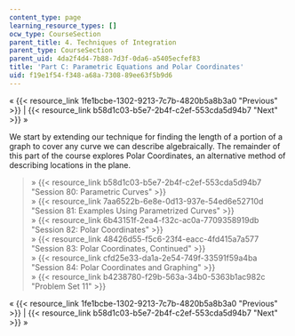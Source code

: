 ```yaml
---
content_type: page
learning_resource_types: []
ocw_type: CourseSection
parent_title: 4. Techniques of Integration
parent_type: CourseSection
parent_uid: 4da2f4d4-7b88-7d3f-0da6-a5405ecfef83
title: 'Part C: Parametric Equations and Polar Coordinates'
uid: f19e1f54-f348-a68a-7308-89ee63f5b9d6
---
```


« {{< resource_link 1fe1bcbe-1302-9213-7c7b-4820b5a8b3a0 "Previous" >}} | {{< resource_link b58d1c03-b5e7-2b4f-c2ef-553cda5d94b7 "Next" >}} »

We start by extending our technique for finding the length of a portion of a graph to cover any curve we can describe algebraically. The remainder of this part of the course explores Polar Coordinates, an alternative method of describing locations in the plane.

> » {{< resource_link b58d1c03-b5e7-2b4f-c2ef-553cda5d94b7 "Session 80: Parametric Curves" >}}  
> » {{< resource_link 7aa6522b-6e8e-0d13-937e-54ed6e52710d "Session 81: Examples Using Parametrized Curves" >}}  
> » {{< resource_link 6b43151f-2ea4-f32c-ac0a-7709358919db "Session 82: Polar Coordinates" >}}  
> » {{< resource_link 48426d55-f5c6-23f4-eacc-4fd415a7a577 "Session 83: Polar Coordinates, Continued" >}}  
> » {{< resource_link cfd25e33-da1a-2e54-749f-33591f59a4ba "Session 84: Polar Coordinates and Graphing" >}}  
> » {{< resource_link b4238780-f29b-563a-34b0-5363b1ac982c "Problem Set 11" >}}

« {{< resource_link 1fe1bcbe-1302-9213-7c7b-4820b5a8b3a0 "Previous" >}} | {{< resource_link b58d1c03-b5e7-2b4f-c2ef-553cda5d94b7 "Next" >}} »
